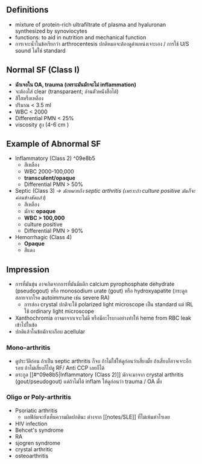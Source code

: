 ## Definitions
- mixture of protein-rich ultrafiltrate of plasma and hyaluronan synthesized by synoviocytes
- functions: to aid in nutrition and mechanical function
- การเจาะน้ำในข้อเรียกว่า arthrocentesis ปกติหมอจะต้องดูตำแหน่งเจาะเอง / การใช้ U/S sound ไม่ใช่ standard

## Normal SF (Class I)
- **มักเจอใน OA, trauma (เพราะมันมักจะไม่ inflammation)**
- จะต้องใส่ clear (transparaent; อ่านตัวหนังสือได้)
- สีใสหรือเหลือง
- ปริมาณ < 3.5 ml
- WBC < 2000
- Differential PMN < 25%
- viscosity สูง (4-6 cm )

## Example of Abnormal SF
- Inflammatory (Class 2) ^09e8b5
	- สีเหลือง
	- WBC 2000-100,000
	- **transculent/opaque**
	- Differential PMN > 50%
- Septic (Class 3) *-> มักหมายถึง septic arthritis (เพราะถ้า culture positive มันก็จะค่อนข้างชัดแล้ว*)
	- สีเหลือง
	- มักจะ **opaque**
	- **WBC > 100,000**
	- culture positive
	- Differential PMN > 90%
- Hemorrhagic (Class 4)
	- **Opaque**
	- สีแดง

## Impression
- การที่มันขุ่น อาจเกิดจากการที่มันมีผลึก calcium pyrophosphate dehydrate (pseudogout) หรือ monosodium urate (gout) หรือ hydroxyapatite (กระดูกสลายจากโรค autoimmune เช่น severe RA)
	- การส่อง crystal ปกติจะใช้ polarized light microscope เป็น standard แต่ IRL ใช้ ordinary light microscope
- Xanthochromia อาจมาจากเจาะไม่ดี หรือมีอะไรบางอย่างทำให้ heme from RBC leak เข้าไปในข้อ
- ปกติแล้วในข้อมักจะเกือบ acellular

### Mono-arthritis
- ดูประวัติก่อน ถ้าเป็น septic arthritis ก็จบ ถ้าไม่ใช่ให้ดูก่อนว่าเสี่ยงมั้ย ถ้าเสี่ยงก็อาจเจาะอีกรอบ ถ้าไม่เสี่ยงก็ไปดู RF/ Anti CCP เลยก็ได้
- ตระกูล [[#^09e8b5|Inflammatory (Class 2)]] มักจะมาจาก crystal arthritis (gout/pseudogout) แต่ถ้าไม่ได้ inflam ให้ดูก่อนว่า trauma / OA มั้ย

### Oligo or Poly-arthritis
- Psoriatic arthritis
	- ผลฟิล์มจะยังเห็นความผิดปกตินะ ต่างจาก [[notes/SLE]] ที่ไม่เห้นห่าไรเลย
- HIV infection
- Behcet's syndrome
- RA
- sjogren syndrome
- crystal arthritic
- osteoarthritis